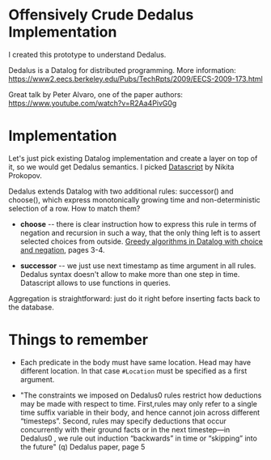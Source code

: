 # Offensively Crude Dedalus Implementation

I created this prototype to understand Dedalus.

Dedalus is a Datalog for distributed programming. More information: https://www2.eecs.berkeley.edu/Pubs/TechRpts/2009/EECS-2009-173.html

Great talk by Peter Alvaro, one of the paper authors: https://www.youtube.com/watch?v=R2Aa4PivG0g

# Implementation

Let's just pick existing Datalog implementation and create a layer on top of it, so we would get Dedalus semantics. I picked [Datascript](https://github.com/tonsky/datascript) by Nikita Prokopov.

Dedalus extends Datalog with two additional rules: successor() and choose(), which express monotonically growing time and non-deterministic selection of a row. How to match them?

 * **choose** -- there is clear instruction how to express this rule in terms of negation and recursion in such a way, that the only thing left is to assert selected choices from outside. [Greedy algorithms in Datalog with choice and negation](https://dl.acm.org/doi/10.5555/299315.301505), pages 3-4.

 * **successor** -- we just use next timestamp as time argument in all rules. Dedalus syntax doesn't allow to make more than one step in time. Datascript allows to use functions in queries.

Aggregation is straightforward: just do it right before inserting facts back to the database.

# Things to remember

 * Each predicate in the body must have same location. Head may have different location. In that case `#Location` must be specified as a first argument.

 * "The constraints we imposed on Dedalus0 rules restrict how deductions may be made with respect to time. First,rules may only refer to a single time suffix variable in their body, and hence cannot join across different “timesteps”. Second, rules may specify deductions that occur concurrently with their ground facts or in the next timestep—in Dedalus0 , we rule out induction “backwards” in time or “skipping” into the future" (q) Dedalus paper, page 5

